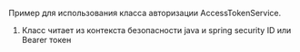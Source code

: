 Пример для использования класса авторизации AccessTokenService.

1. Класс читает из контекста безопасности java и spring security ID или Bearer токен
